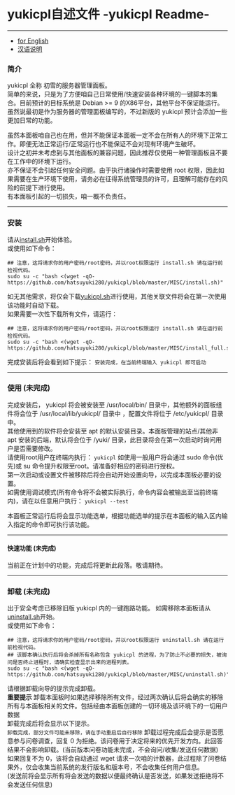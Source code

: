 # yukicpl自述文件 -yukicpl Readme-

---

* [for English](https://github.com/hatsuyuki280/yukicpl/MISC/Readme_en.md)  
* [汉语说明](https://github.com/hatsuyuki280/yukicpl/ReadMe.md)  
### 简介
yukicpl 全称 初雪的服务器管理面板。  
简单的来说，只是为了方便咱自己日常使用/快速安装各种环境的一键脚本的集合。目前预计的目标系统是 Debian >= 9 的X86平台，其他平台不保证能运行。  
虽然说最初是作为服务器的管理面板编写的，不过新版的 yukicpl 预计会添加一些更加日常的功能。  

虽然本面板咱自己也在用，但并不能保证本面板一定不会在所有人的环境下正常工作。即便无法正常运行/正常运行也不能保证不会对现有环境产生破坏。  
设计之初并未考虑到与其他面板的兼容问题，因此推荐仅使用一种管理面板且不要在工作中的环境下运行。  
亦不保证不会引起任何安全问题。由于执行诸操作时需要使用 root 权限，因此如果需要在生产环境下使用，请务必在征得系统管理员的许可，且理解可能存在的风险的前提下进行使用。  
有本面板引起的一切损失，咱一概不负责任。  

---

### 安装
请从[install.sh](https://github.com/hatsuyuki280/yukicpl/MISC/install.sh)开始体验。  
或使用如下命令：
```
## 注意，这将请求你的用户密码/root密码，并以root权限运行 install.sh 请在运行前检视代码。
sudo su -c "bash <(wget -qO- https://github.com/hatsuyuki280/yukicpl/blob/master/MISC/install.sh)"
```
如无其他需求，将仅会下载[yukicpl.sh](https://github.com/hatsuyuki280/yukicpl/yukicpl.sh)进行使用，其他关联文件将会在第一次使用该功能时自动下载。  
如果需要一次性下载所有文件，请运行：
```
## 注意，这将请求你的用户密码/root密码，并以root权限运行 install.sh 请在运行前检视代码。
sudo su -c "bash <(wget -qO- https://github.com/hatsuyuki280/yukicpl/blob/master/MISC/install_full.sh)"
```
完成安装后将会看到如下提示：
```安装完成，在当前终端输入 yukicpl 即可启动```

---

### 使用 (未完成)
完成安装后， yukicpl 将会被安装至 /usr/local/bin/ 目录中，其他额外的面板组件将会位于 /usr/local/lib/yukicpl/ 目录中 ，配置文件将位于 /etc/yukicpl/ 目录中。  
其他使用到的软件将会安装至 apt 的默认安装目录。本面板管理的站点/其他非 apt 安装的后端，默认将会位于 /yuki/ 目录，此目录将会在第一次启动时询问用户是否需要修改。  
请使用root用户在终端内执行：
``` yukicpl ```
如使用一般用户将会通过 sudo 命令(优先)或 su 命令提升权限至root。请准备好相应的密码进行授权。  
第一次启动或设置文件被移除后将会自动开始设置向导，以完成本面板必要的设置。  
如需使用调试模式(所有命令将不会被实际执行，命令内容会被输出至当前终端内)，请在以任意用户执行：
``` yukicpl --test ```

本面板正常运行后将会显示功能选单，根据功能选单的提示在本面板的输入区内输入指定的命令即可执行该功能。  

---

#### 快速功能 (未完成)
当前正在计划中的功能，完成后将更新此段落。敬请期待。  

---

### 卸载 (未完成)
出于安全考虑已移除旧版 yukicpl 内的一键跑路功能。
如需移除本面板请从[uninstall.sh](https://github.com/hatsuyuki280/yukicpl/MISC/uninstall.sh)开始。  
或使用如下命令：
```
## 注意，这将请求你的用户密码/root密码，并以root权限运行 uninstall.sh 请在运行前检视代码。
## 该脚本确认执行后将会杀掉所有名称包含 yukicpl 的进程，为了防止不必要的损失，被询问是否终止进程时，请确实检查显示出来的进程列表。
sudo su -c "bash <(wget -qO- https://github.com/hatsuyuki280/yukicpl/blob/master/MISC/uninstall.sh)"
```
请根据卸载向导的提示完成卸载。  
**重要提示**
卸载本面板时如果选择移除所有文件，经过两次确认后将会确实的移除所有与本面板相关的文件。包括经由本面板创建的一切环境及该环境下的一切用户数据  
卸载完成后将会显示以下提示。  
```卸载完成，部分文件可能未移除，请在手动重启后自行移除```
卸载过程完成后会提示是否愿意参与问卷调查，回复 0 为拒绝。该问卷用于决定将来的优先开发方向。此回答结果不会影响卸载。(当前版本问卷功能未完成，不会询问/收集/发送任何数据)  
如果回复不为 0，该将会自动通过 wget 请求一次咱的计数器，此过程除了问卷结果外，仅会收集当前系统的发行版名和版本号，不会收集任何用户信息。  
(发送前将会显示所有将会发送的数据以便最终确认是否发送，如果发送拒绝将不会发送任何信息)  
